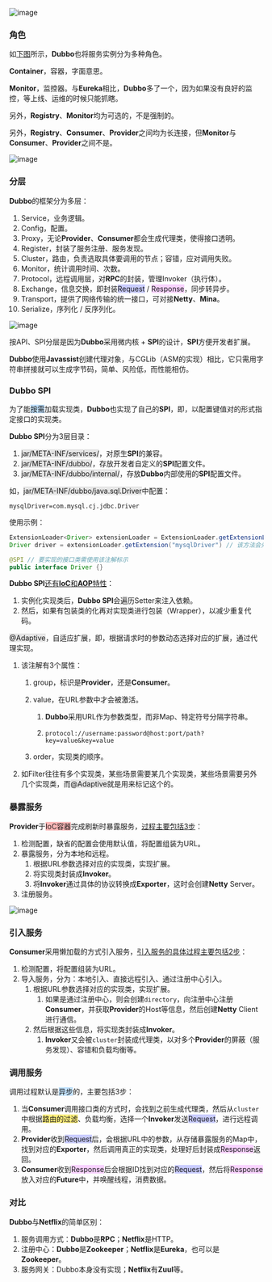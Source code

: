 ![image](../images/6/dubbo-framework.png)



### 角色

如[下图](https://dubbo.apache.org/zh/docs/concepts/service-discovery/)所示，**Dubbo**也将服务实例分为多种角色。

**Container**，容器，字面意思。

**Monitor**，监控器。与**Eureka**相比，**Dubbo**多了一个，因为如果没有良好的监控，等上线、运维的时候只能抓瞎。

另外，**Registry**、**Monitor**均为可选的，不是强制的。

另外，**Registry**、**Consumer**、**Provider**之间均为长连接，但**Monitor**与**Consumer**、**Provider**之间不是。

![image](../images/6/dubbo-roles.png)



### 分层

**Dubbo**的框架分为多层：

1. Service，业务逻辑。
2. Config，配置。
3. Proxy，无论**Provider**、**Consumer**都会生成代理类，使得接口透明。
4. Register，封装了服务注册、服务发现。
5. Cluster，路由，负责选取具体要调用的节点；容错，应对调用失败。
6. Monitor，统计调用时间、次数。
7. Protocol，远程调用层，对**RPC**的封装，管理Invoker（执行体）。
8. Exchange，信息交换，即封装<span style=background:#c9ccff>Request</span> / <span style=background:#f8d2ff>Response</span>，同步转异步。
9. Transport，提供了网络传输的统一接口，可对接**Netty**、**Mina**。
10. Serialize，序列化 / 反序列化。

![image](../images/6/dubbo-levels.jpg)

按API、SPI分层是因为**Dubbo**采用微内核 + **SPI**的设计，**SPI**方便开发者扩展。

**Dubbo**使用**Javassist**创建代理对象，与CGLib（ASM的实现）相比，它只需用字符串拼接就可以生成字节码，简单、风险低，而性能相仿。



### Dubbo SPI

为了能<span style=background:#c2e2ff>按需</span>加载实现类，**Dubbo**也实现了自己的**SPI**，即，以配置键值对的形式指定接口的实现类。

**Dubbo SPI**分为3层目录：

1. <span style=background:#e6e6e6>jar/META-INF/services/</span>，对原生**SPI**的兼容。
2. <span style=background:#e6e6e6>jar/META-INF/dubbo/</span>，存放开发者自定义的**SPI**配置文件。
3. <span style=background:#e6e6e6>jar/META-INF/dubbo/internal/</span>，存放**Dubbo**内部使用的**SPI**配置文件。

如，<span style=background:#e6e6e6>jar/META-INF/dubbo/java.sql.Driver</span>中配置：

```properties
mysqlDriver=com.mysql.cj.jdbc.Driver
```

使用示例：

```java
ExtensionLoader<Driver> extensionLoader = ExtensionLoader.getExtensionLoader(Driver.class); // Dubbo SPI的入口
Driver driver = extensionLoader.getExtension("mysqlDriver") // 该方法会先从缓存中查找，如未果，则会通过反射来加载实现类，并实例化

@SPI // 要实现的接口类需使用该注解标示
public interface Driver {}
```

**Dubbo SPI**[还有**IoC**和**AOP**特性](https://juejin.cn/post/6872138926216511501)：

1. 实例化实现类后，**Dubbo SPI**会遍历Setter来注入依赖。
2. 然后，如果有包装类的化再对实现类进行包装（Wrapper），以减少重复代码。

<span style=background:#e6e6e6>@Adaptive</span>，自适应扩展，即，根据请求时的参数动态选择对应的扩展，通过代理实现。

1. 该注解有3个属性：

   1. group，标识是**Provider**，还是**Consumer**。

   2. value，在URL参数中才会被激活。

      1. **Dubbo**采用URL作为参数类型，而非Map、特定符号分隔字符串。

      2. ```http
         protocol://username:password@host:port/path?key=value&key=value
         ```

   3. order，实现类的顺序。

2. 如Filter往往有多个实现类，某些场景需要某几个实现类，某些场景需要另外几个实现类，而<span style=background:#e6e6e6>@Adaptive</span>就是用来标记这个的。



### 暴露服务

**Provider**于<span style=background:#ffb8b8>IoC容器</span>完成刷新时暴露服务，[过程主要包括3步](https://juejin.cn/post/6874731589243240461)：

1. 检测配置，缺省的配置会使用默认值，将配置组装为URL。
2. 暴露服务，分为本地和远程。
   1. 根据URL参数选择对应的实现类，实现扩展。
   2. 将实现类封装成**Invoker**。
   3. 将**Invoker**通过具体的协议转换成**Exporter**，这时会创建**Netty** Server。
3. 注册服务。

![image](../images/6/dubbo-expose-service-processing.png)



### 引入服务

**Consumer**采用懒加载的方式引入服务，[引入服务的具体过程主要包括2步](https://juejin.cn/post/6875109006549975047)：

1. 检测配置，将配置组装为URL。
2. 导入服务，分为：本地引入、直接远程引入、通过注册中心引入。
   1. 根据URL参数选择对应的实现类，实现扩展。
      1. 如果是通过注册中心，则会创建`directory`，向注册中心注册**Consumer**，并获取**Provider**的Host等信息，然后创建**Netty** Client进行通信。
   2. 然后根据这些信息，将实现类封装成**Invoker**。
      1. **Invoker**又会被`cluster`封装成代理类，以对多个**Provider**的屏蔽（服务发现）、容错和负载均衡等。



### 调用服务

调用过程默认是<span style=background:#c2e2ff>异步</span>的，主要包括3步：

1. 当**Consumer**调用接口类的方式时，会找到之前生成代理类，然后从`cluster`中根据<span style=background:#ffee7c>路由的过滤</span>、负载均衡，选择一个**Invoker**发送<span style=background:#c9ccff>Request</span>，进行远程调用。
2. **Provider**收到<span style=background:#c9ccff>Request</span>后，会根据URL中的参数，从存储暴露服务的Map中，找到对应的**Exporter**，然后调用真正的实现类，处理好后封装成<span style=background:#f8d2ff>Response</span>返回。
3. **Consumer**收到<span style=background:#f8d2ff>Response</span>后会根据ID找到对应的<span style=background:#c9ccff>Request</span>，然后将<span style=background:#f8d2ff>Response</span>放入对应的**Future**中，并唤醒线程，消费数据。



### 对比

**Dubbo**与**Netflix**的简单区别：

1. 服务调用方式：**Dubbo**是**RPC**；**Netflix**是HTTP。
2. 注册中心：**Dubbo**是**Zookeeper**；**Netflix**是**Eureka**，也可以是**Zookeeper**。
3. 服务网关：Dubbo本身没有实现；**Netflix**有**Zuul**等。


